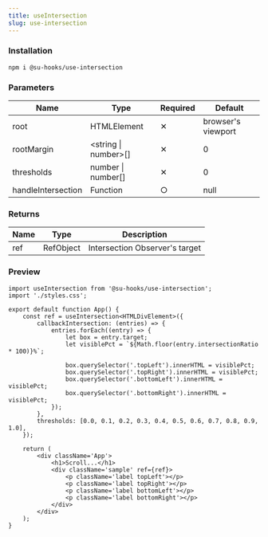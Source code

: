 ```yaml
---
title: useIntersection
slug: use-intersection
---
```


### Installation

```shell
npm i @su-hooks/use-intersection
```

### Parameters

| Name               | Type                 | Required | Default            |
| ------------------ | -------------------- | -------- | ------------------ |
| root               | HTMLElement          | ✕        | browser's viewport |
| rootMargin         | <string \| number>[] | ✕        | 0                  |
| thresholds         | number \| number[]   | ✕        | 0                  |
| handleIntersection | Function             | ○        | null               |

### Returns

| Name | Type      | Description                    |
| ---- | --------- | ------------------------------ |
| ref  | RefObject | Intersection Observer's target |

### Preview

```tsx
import useIntersection from '@su-hooks/use-intersection';
import './styles.css';

export default function App() {
	const ref = useIntersection<HTMLDivElement>({
		callbackIntersection: (entries) => {
			entries.forEach((entry) => {
				let box = entry.target;
				let visiblePct = `${Math.floor(entry.intersectionRatio * 100)}%`;

				box.querySelector('.topLeft').innerHTML = visiblePct;
				box.querySelector('.topRight').innerHTML = visiblePct;
				box.querySelector('.bottomLeft').innerHTML = visiblePct;
				box.querySelector('.bottomRight').innerHTML = visiblePct;
			});
		},
		thresholds: [0.0, 0.1, 0.2, 0.3, 0.4, 0.5, 0.6, 0.7, 0.8, 0.9, 1.0],
	});

	return (
		<div className='App'>
			<h1>Scroll...</h1>
			<div className='sample' ref={ref}>
				<p className='label topLeft'></p>
				<p className='label topRight'></p>
				<p className='label bottomLeft'></p>
				<p className='label bottomRight'></p>
			</div>
		</div>
	);
}
```
